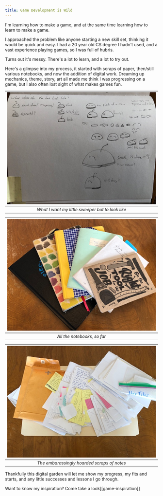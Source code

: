 ```yaml
---
title: Game Development is Wild
---
```


I'm learning how to make a game, and at the same time learning how to learn to make a game.

I approached the problem like anyone starting a new skill set, thinking it would be quick and easy. I had a 20 year old CS degree I hadn't used, and a vast experience playing games, so I was full of hubris.

Turns out it's messy. There's a lot to learn, and a lot to try out. 

Here's a glimpse into my process, it started with scraps of paper, then/still various notebooks, and now the addition of digital work. Dreaming up mechanics, theme, story, art all made me think I was progressing on a game, but I also often lost sight of what makes games fun.


| ![sweeper bot sketch](/assets/gamedev/game_notebook1.jpg) | 
|:--:| 
| *What I want my little sweeper bot to look like* |


| ![all the notebooks](/assets/gamedev/game_notebooks.jpg) | 
|:--:| 
| *All the notebooks, so far* |

| ![the scraps](/assets/gamedev/game_notes.jpg) | 
|:--:| 
| *The embarassingly hoarded scraps of notes* |


Thankfully this digital garden will let me show my progress, my fits and starts, and any little successes and lessons I go through. 

Want to know my inspiration? Come take a look[[game-inspiration]]